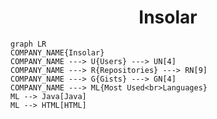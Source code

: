 <h1 align="center">Insolar</h1>

```mermaid
graph LR
COMPANY_NAME{Insolar}
COMPANY_NAME ---> U{Users} ---> UN[4]
COMPANY_NAME ---> R{Repositories} ---> RN[9]
COMPANY_NAME ---> G{Gists} ---> GN[4]
COMPANY_NAME ---> ML{Most Used<br>Languages}
ML --> Java[Java]
ML --> HTML[HTML]
```
